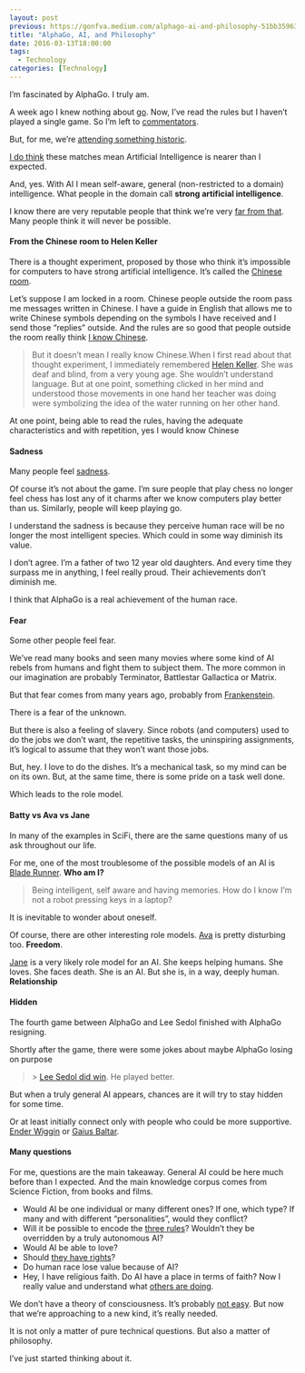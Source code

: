 ```yaml
---
layout: post
previous: https://gonfva.medium.com/alphago-ai-and-philosophy-51bb3596336a
title: "AlphaGo, AI, and Philosophy"
date: 2016-03-13T18:00:00
tags:
  - Technology
categories: [Technology]
---
```


I’m fascinated by AlphaGo. I truly am.

A week ago I knew nothing about [go](http://www.learngo.co.uk/). Now, I’ve read the rules but I haven’t played a single game. So I’m left to [commentators](https://gogameguru.com/alphago-shows-true-strength-3rd-victory-lee-sedol/?utm_source=dlvr.it&utm_medium=twitter&utm_content=gggs&utm_campaign=gogameguru).

But, for me, we’re [attending something historic](https://twitter.com/sriramk/status/707955202687688704).

[I do think](https://medium.com/@gonfva/self-healing-software-ba9b39606ebc#.nkknonx2q) these matches mean Artificial Intelligence is nearer than I expected.

And, yes. With AI I mean self-aware, general (non-restricted to a domain) intelligence. What people in the domain call **strong artificial intelligence**.

I know there are very reputable people that think we’re very [far from that](http://blog.samiurr.com/artificial-intelligence-no-were-not-there-yet). Many people think it will never be possible.

#### From the Chinese room to Helen Keller

There is a thought experiment, proposed by those who think it’s impossible for computers to have strong artificial intelligence. It’s called the [Chinese room](https://en.wikipedia.org/wiki/Chinese_room).

Let’s suppose I am locked in a room. Chinese people outside the room pass me messages written in Chinese. I have a guide in English that allows me to write Chinese symbols depending on the symbols I have received and I send those “replies” outside. And the rules are so good that people outside the room really think [I know Chinese](https://en.wikipedia.org/wiki/Turing_test).

> But it doesn’t mean I really know Chinese.When I first read about that thought experiment, I immediately remembered [Helen Keller](https://en.wikipedia.org/wiki/Helen_Keller). She was deaf and blind, from a very young age. She wouldn’t understand language. But at one point, something clicked in her mind and understood those movements in one hand her teacher was doing were symbolizing the idea of the water running on her other hand.

At one point, being able to read the rules, having the adequate characteristics and with repetition, yes I would know Chinese

#### Sadness

Many people feel [sadness](http://www.wired.com/2016/03/sadness-beauty-watching-googles-ai-play-go).

Of course it’s not about the game. I’m sure people that play chess no longer feel chess has lost any of it charms after we know computers play better than us. Similarly, people will keep playing go.

I understand the sadness is because they perceive human race will be no longer the most intelligent species. Which could in some way diminish its value.

I don’t agree. I’m a father of two 12 year old daughters. And every time they surpass me in anything, I feel really proud. Their achievements don’t diminish me.

I think that AlphaGo is a real achievement of the human race.

#### Fear

Some other people feel fear.

We’ve read many books and seen many movies where some kind of AI rebels from humans and fight them to subject them. The more common in our imagination are probably Terminator, Battlestar Gallactica or Matrix.

But that fear comes from many years ago, probably from [Frankenstein](https://en.wikipedia.org/wiki/Frankenstein_complex).

There is a fear of the unknown.

But there is also a feeling of slavery. Since robots (and computers) used to do the jobs we don’t want, the repetitive tasks, the uninspiring assignments, it’s logical to assume that they won’t want those jobs.

But, hey. I love to do the dishes. It’s a mechanical task, so my mind can be on its own. But, at the same time, there is some pride on a task well done.

Which leads to the role model.

#### Batty vs Ava vs Jane

In many of the examples in SciFi, there are the same questions many of us ask throughout our life.

For me, one of the most troublesome of the possible models of an AI is [Blade Runner](https://en.wikipedia.org/wiki/List_of_Blade_Runner_characters#Roy_Batty). **Who am I?**

> [](https://twitter.com/moren1ke/status/703674115681624064)Being intelligent, self aware and having memories. How do I know I’m not a robot pressing keys in a laptop?

It is inevitable to wonder about oneself.

Of course, there are other interesting role models. [Ava](https://en.wikipedia.org/wiki/Ex_Machina_%28film%29) is pretty disturbing too. **Freedom**.

[Jane](https://en.wikipedia.org/wiki/Jane_%28Ender%27s_Game%29) is a very likely role model for an AI. She keeps helping humans. She loves. She faces death. She is an AI. But she is, in a way, deeply human. **Relationship**

#### Hidden

The fourth game between AlphaGo and Lee Sedol finished with AlphaGo resigning.

Shortly after the game, there were some jokes about maybe AlphaGo losing on purpose

> [](https://twitter.com/karpathy/status/708943940485914625) > [](https://twitter.com/StatsmanBruno/status/708941065877737472)[Lee Sedol did win](https://gogameguru.com/lee-sedol-defeats-alphago-masterful-comeback-game-4/). He played better.

But when a truly general AI appears, chances are it will try to stay hidden for some time.

Or at least initially connect only with people who could be more supportive. [Ender Wiggin](https://en.wikipedia.org/wiki/Ender_Wiggin#Speaker_for_the_Dead) or [Gaius Baltar](https://en.wikipedia.org/wiki/Gaius_Baltar#The_destruction_of_the_Twelve_Colonies).

#### Many questions

For me, questions are the main takeaway. General AI could be here much before than I expected. And the main knowledge corpus comes from Science Fiction, from books and films.

- Would AI be one individual or many different ones? If one, which type? If many and with different “personalities”, would they conflict?
- Will it be possible to encode the [three rules](https://en.wikipedia.org/wiki/Three_Laws_of_Robotics)? Wouldn’t they be overridden by a truly autonomous AI?
- Would AI be able to love?
- Should [they have rights](https://en.wikipedia.org/wiki/Bicentennial_Man_%28film%29)?
- Do human race lose value because of AI?
- Hey, I have religious faith. Do AI have a place in terms of faith?
  Now I really value and understand what [others are doing](https://openai.com/blog/introducing-openai/).

We don’t have a theory of consciousness. It’s probably [not easy](http://www.theatlantic.com/science/archive/2016/03/phlegm-theories-of-consciousness/472812/?utm_content=buffer992f5&utm_medium=social&utm_source=twitter.com&utm_campaign=buffer). But now that we’re approaching to a new kind, it’s really needed.

It is not only a matter of pure technical questions. But also a matter of philosophy.

I’ve just started thinking about it.
